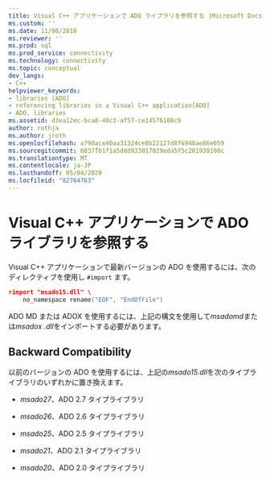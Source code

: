 ```yaml
---
title: Visual C++ アプリケーションで ADO ライブラリを参照する |Microsoft Docs
ms.custom: ''
ms.date: 11/08/2018
ms.reviewer: ''
ms.prod: sql
ms.prod_service: connectivity
ms.technology: connectivity
ms.topic: conceptual
dev_langs:
- C++
helpviewer_keywords:
- libraries [ADO]
- referencing libraries in a Visual C++ application[ADO]
- ADO, libraries
ms.assetid: d3ea12ec-bca8-48c3-af57-ce14576108c9
author: rothja
ms.author: jroth
ms.openlocfilehash: a790ace40aa31324ce8b22127d8f6948ae86e059
ms.sourcegitcommit: 6037fb1f1a5ddd933017029eda5f5c281939100c
ms.translationtype: MT
ms.contentlocale: ja-JP
ms.lasthandoff: 05/04/2020
ms.locfileid: "82764763"
---
```

# <a name="referencing-the-ado-libraries-in-a-visual-c-application"></a>Visual C++ アプリケーションで ADO ライブラリを参照する
Visual C++ アプリケーションで最新バージョンの ADO を使用するには、次のディレクティブを使用し `#import` ます。  
  
```cpp
#import "msado15.dll" \  
    no_namespace rename("EOF", "EndOfFile")  
```  
  
 ADO MD または ADOX を使用するには、上記の構文を使用して*msadomd*または*msadox .dll*をインポートする必要があります。  
  
## <a name="backward-compatibility"></a>Backward Compatibility  
 以前のバージョンの ADO を使用するには、上記の*msado15.dll*を次のタイプライブラリのいずれかに置き換えます。  
  
-   *msado27*、ADO 2.7 タイプライブラリ  
  
-   *msado26*、ADO 2.6 タイプライブラリ  
  
-   *msado25*、ADO 2.5 タイプライブラリ  
  
-   *msado21*、ADO 2.1 タイプライブラリ  
  
-   *msado20*、ADO 2.0 タイプライブラリ
